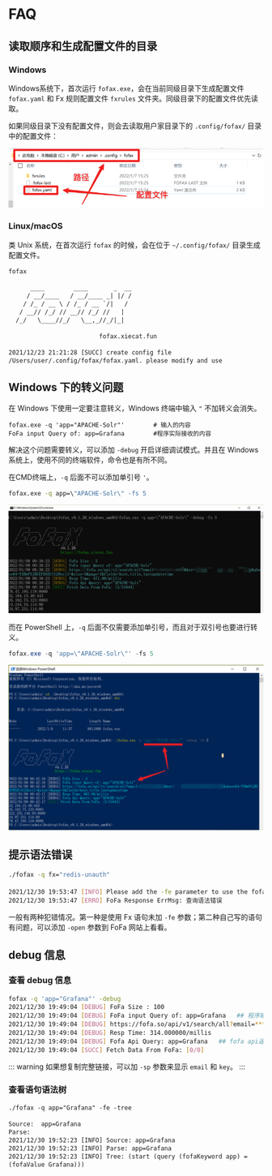 # FAQ

## 读取顺序和生成配置文件的目录

### Windows

Windows系统下，首次运行 `fofax.exe`，会在当前同级目录下生成配置文件 `fofax.yaml` 和 Fx 规则配置文件 `fxrules` 文件夹。同级目录下的配置文件优先读取。

如果同级目录下没有配置文件，则会去读取用户家目录下的 `.config/fofax/` 目录中的配置文件：

![Windows_conf](../.vuepress/public/windows-conf.png)

### Linux/macOS

类 Unix 系统，在首次运行 `fofax` 的时候，会在位于 `~/.config/fofax/` 目录生成配置文件。

```shell
fofax

      ____        ____       _  __
     / __/____   / __/____ _| |/ /
    / /_ / __ \ / /_ / __ `/|   /
   / __// /_/ // __// /_/ //   |
  /_/   \____//_/   \__,_//_/|_|
                              
                         fofax.xiecat.fun

2021/12/23 21:21:28 [SUCC] create config file /Users/user/.config/fofax/fofax.yaml. please modify and use
```

## Windows 下的转义问题

在 Windows 下使用一定要注意转义，Windows 终端中输入 `"` 不加转义会消失。

```shell
fofax.exe -q 'app="APACHE-Solr"' 		# 输入的内容
FoFa input Query of: app=Grafana 		#程序实际接收的内容
```

解决这个问题需要转义，可以添加 `-debug` 开启详细调试模式。并且在 Windows 系统上，使用不同的终端软件，命令也是有所不同。

在CMD终端上，`-q` 后面不可以添加单引号 `'`。

```cmd
fofax.exe -q app=\"APACHE-Solr\" -fs 5
```

![Windows_cmd](../.vuepress/public/windows-cmd.png)

而在 PowerShell 上，`-q` 后面不仅需要添加单引号，而且对于双引号也要进行转义。

```powershell
fofax.exe -q 'app=\"APACHE-Solr\"' -fs 5
```

![Windows_powershell](../.vuepress/public/windows-powershell.png)

## 提示语法错误

```bash
./fofax -q fx="redis-unauth"

2021/12/30 19:53:47 [INFO] Please add the -fe parameter to use the fofa extended syntax
2021/12/30 19:53:47 [ERRO] FoFa Response ErrMsg: 查询语法错误
```

一般有两种犯错情况。第一种是使用 Fx 语句未加 `-fe` 参数；第二种自己写的语句有问题，可以添加 `-open` 参数到 FoFa 网站上看看。

## debug 信息

### 查看 debug 信息

```bash
fofax -q 'app="Grafana"' -debug
2021/12/30 19:49:04 [DEBUG] FoFa Size : 100
2021/12/30 19:49:04 [DEBUG] FoFa input Query of: app=Grafana   ## 程序输入的
2021/12/30 19:49:04 [DEBUG] https://fofa.so/api/v1/search/all?email=*****@*******&key=*******************&qbase64=YXBwPUdyYWZhbmE=&size=100&page=1&fields=host,title,lastupdatetime
2021/12/30 19:49:04 [DEBUG] Resp Time: 314.000000/millis
2021/12/30 19:49:04 [DEBUG] Fofa Api Query: app=Grafana   ## fofa api返回的语句
2021/12/30 19:49:04 [SUCC] Fetch Data From FoFa: [0/0]
```
::: warning
如果想复制完整链接，可以加 `-sp` 参数来显示 `email` 和 `key`。
:::

### 查看语句语法树

```
./fofax -q app="Grafana" -fe -tree

Source:  app=Grafana
Parse:
2021/12/30 19:52:23 [INFO] Source: app=Grafana
2021/12/30 19:52:23 [INFO] Parse: app=Grafana
2021/12/30 19:52:23 [INFO] Tree: (start (query (fofaKeyword app) = (fofaValue Grafana)))
```
